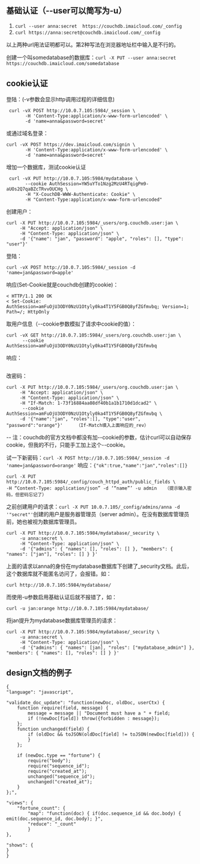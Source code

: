 ## 基础认证（--user可以简写为-u）
1. ```curl --user anna:secret  https://couchdb.imaicloud.com/_config```
2. ```curl https://anna:secret@couchdb.imaicloud.com/_config```

以上两种url用法证明都可以。第2种写法在浏览器地址栏中输入是不行的。

创建一个叫somedatabase的数据库：```curl -X PUT --user anna:secret https://couchdb.imaicloud.com/somedatabase```

## cookie认证
登陆：(-v参数会显示http调用过程的详细信息)
```
 curl -vX POST http://10.0.7.105:5984/_session \
       -H 'Content-Type:application/x-www-form-urlencoded' \
       -d 'name=anna&password=secret'
```
或通过域名登录：
```
curl -vX POST https://dev.imaicloud.com/signin \
       -H 'Content-Type:application/x-www-form-urlencoded' \
       -d 'name=anna&password=secret'

```
增加一个数据库，测试cookie认证
```
 curl -vX PUT http://10.0.7.105:5984/mydatabase \
       --cookie AuthSession=YW5uYTo1Nzg2MzU4RTqigPm9-aUOs2Q7qaBZcTRvvOUCHg \
       -H "X-CouchDB-WWW-Authenticate: Cookie" \
       -H "Content-Type:application/x-www-form-urlencoded"
```
创建用户：
```
curl -X PUT http://10.0.7.105:5984/_users/org.couchdb.user:jan \
     -H "Accept: application/json" \
     -H "Content-Type: application/json" \
     -d '{"name": "jan", "password": "apple", "roles": [], "type": "user"}'
```
登陆：
```
curl -vX POST http://10.0.7.105:5984/_session -d 'name=jan&password=apple'
```
响应(Set-Cookie就是couchdb创建的cookie)：
```
< HTTP/1.1 200 OK
< Set-Cookie: AuthSession=amFuOjU3ODY0NzU1Otyly0ka4T1Y5FGB0Q8yfZGfmvbq; Version=1; Path=/; HttpOnly

```
取用户信息（--cookie参数模拟了请求中cookie的值）：
```
curl -vX GET http://10.0.7.105:5984/_users/org.couchdb.user:jan \
      --cookie AuthSession=amFuOjU3ODY0NzU1Otyly0ka4T1Y5FGB0Q8yfZGfmvbq
```
响应：
```{"_id":"org.couchdb.user:jan","_rev":"1-73f16884aa08df40b1a1b1710d1dcad2","password_scheme":"pbkdf2","iterations":10,"name":"jan","roles":[],"type":"user","derived_key":"4721471dfe82ee266d493acf26d5f8927d916435","salt":"2011ade37425b921ef87aec9f0c1daa5"}
```
改密码：
```
curl -X PUT http://10.0.7.105:5984/_users/org.couchdb.user:jan \
     -H "Accept: application/json" \
     -H "Content-Type: application/json" \
     -H "If-Match: 1-73f16884aa08df40b1a1b1710d1dcad2" \
      --cookie AuthSession=amFuOjU3ODY0NzU1Otyly0ka4T1Y5FGB0Q8yfZGfmvbq \
     -d '{"name":"jan", "roles":[], "type":"user", "password":"orange"}'     （If-Match填入上面响应的_rev）
```
-- 注：couchdb的官方文档中都没有加--cookie的参数，估计curl可以自动保存cookie，但我的不行，只能手工加上这个--cookie。

试一下新密码：```curl -X POST http://10.0.7.105:5984/_session -d 'name=jan&password=orange'```
响应：```{"ok":true,"name":"jan","roles":[]}```

```
curl -X PUT http://10.0.7.105:5984/_config/couch_httpd_auth/public_fields \
-H “Content-Type: application/json” -d ‘“name”’ -u admin   （提示输入密码，但密码忘记了）
```

之前创建用户的请求：```curl -X PUT 10.0.7.105/_config/admins/anna -d '"secret"'```创建的用户是服务器管理员（server admin）。在没有数据库管理员前，她也被视为数据库管理员。
```
curl -X PUT http://10.0.7.105:5984/mydatabase/_security \
     -u anna:secret \
     -H "Content-Type: application/json" \
     -d '{"admins": { "names": [], "roles": [] }, "members": { "names": ["jan"], "roles": [] } }'
```
上面的请求以anna的身份在mydatabase数据库下创建了_security文档。此后，这个数据库就不能匿名访问了，会报错。如：
```
curl http://10.0.7.105:5984/mydatabase/
```
而使用-u参数启用基础认证后就不报错了，如：
```
curl -u jan:orange http://10.0.7.105:5984/mydatabase/
```
将jan提升为mydatabase数据库管理员的请求：
```
curl -X PUT http://10.0.7.105:5984/mydatabase/_security \
     -u anna:secret \
     -H "Content-Type: application/json" \
     -d '{"admins": { "names": [jan], "roles": ["mydatabase_admin"] }, "members": { "names": [], "roles": [] } }'
```
## design文档的例子
```
{
"language": "javascript",

"validate_doc_update": "function(newDoc, oldDoc, userCtx) {
    function require(field, message) {
        message = message || "Document must have a " + field;
        if (!newDoc[field]) throw({forbidden : message});
    };
    function unchanged(field) {
        if (oldDoc && toJSON(oldDoc[field] != toJSON(newDoc[field])) {
        }
    };

    if (newDoc.type == "fortune") {
        require("body");
        require("sequence_id");
        require("created_at");
        unchanged("sequence_id");
        unchanged("created_at");
    }
};",

"views": { 
    "fortune_count": {
        "map": "function(doc) { if(doc.sequence_id && doc.body) { emit(doc.sequence_id, doc.body); }",
        "reduce": "_count"
        }
},

"shows": {
}
}
```
